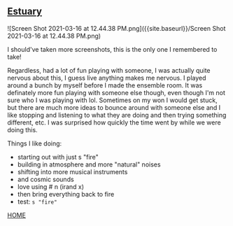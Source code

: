## [Estuary](https://estuary.mcmaster.ca/)

![Screen Shot 2021-03-16 at 12.44.38 PM.png]({{site.baseurl}}/Screen Shot 2021-03-16 at 12.44.38 PM.png)

I should've taken more screenshots, this is the only one I remembered to take!

Regardless, had a lot of fun playing with someone, I was actually quite nervous about this, I guess live anything makes me nervous. I played around a bunch by myself before I made the ensemble room. It was definately more fun playing with someone else though, even though I'm not sure who I was playing with lol. Sometimes on my won I would get stuck, but there are much more ideas to bounce around with someone else and I like stopping and listening to what they are doing and then trying something different, etc. I was surprised how quickly the time went by while we were doing this.

Things I like doing:
- starting out with just s "fire"
- building in atmosphere and more "natural" noises
- shifting into more musical instruments 
- and cosmic sounds
- love using # n (irand x)
- then bring everything back to fire
- test: ```s "fire"```


[HOME](README.md)